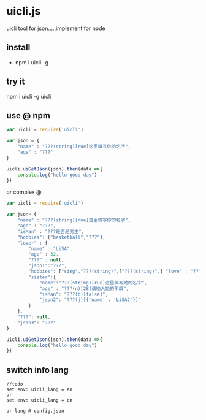 # uicli.js
uicli tool for json....,implement for node

## install
* npm i uicli -g

## try it 
npm i uicli -g
uicli


## use @ npm
```javascript
var uicli = require('uicli')

var json = {
    "name" : "???(string)[rue]这里填写你的名字",
    "age" : "???"
}

uicli.uiGetJson(json).then(data =>{
    console.log("hello good day")
})

```
or complex @
```javascript
var uicli = require('uicli')

var json= {
    "name" : "???(string)[rue]这里填写你的名字",
    "age" : "???",
    "isMan" : "???是否是男生",
    "hobbies": ["basketball","???"],
    "lover" : {
        "name" : "LiSA",
        "age" : 32,
        "???" : null,
        "json1":"???",
        "hobbies": ["sing","???(string)",["???(string)",{ "love" : "???(s)", "like" : { "???": ""}}]],
        "sister":{
            "name":"???(string)[rue]这里填写她的名字",
            "age" : "???(n)[28]请输入她的年龄",
            "isMan": "???(b)[false]",
            "json2": "???(j)[{'name' : 'LiSA2'}]"
        }
    },
    "???": null,
    "json3": "???"
}

uicli.uiGetJson(json).then(data =>{
    console.log("hello good day")
})

```

## switch info lang
    //todo
    set env: uicli_lang = en
    or
    set env: uicli_lang = cn

    or lang @ config.json 

